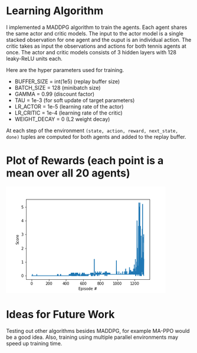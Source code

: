 # Learning Algorithm

I implemented a MADDPG algorithm to train the agents. Each agent shares the same actor and critic models. The input to the actor model is a single stacked observation for one agent and the ouput is an individual action. The critic takes as input the observations and actions for both tennis agents at once. The actor and critic models consists of 3 hidden layers with 128 leaky-ReLU units each.

Here are the hyper parameters used for training.

* BUFFER_SIZE = int(1e5)  (replay buffer size)
* BATCH_SIZE = 128        (minibatch size)
* GAMMA = 0.99            (discount factor)
* TAU = 1e-3              (for soft update of target parameters)
* LR_ACTOR = 1e-5         (learning rate of the actor)
* LR_CRITIC = 1e-4        (learning rate of the critic)
* WEIGHT_DECAY = 0        (L2 weight decay)

At each step of the environment `(state, action, reward, next_state, done)` tuples are computed for both agents and added to the replay buffer.

# Plot of Rewards (each point is a mean over all 20 agents)
![](scores.png)

# Ideas for Future Work
Testing out other algorithms besides MADDPG, for example MA-PPO would be a good idea. Also, training using multiple parallel environments may speed up training time.